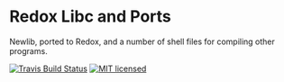 # Redox Libc and Ports

Newlib, ported to Redox, and a number of shell files for compiling other programs.

[![Travis Build Status](https://travis-ci.org/redox-os/libc.svg?branch=master)](https://travis-ci.org/redox-os/libc)
[![MIT licensed](https://img.shields.io/badge/license-MIT-blue.svg)](./LICENSE.md)
